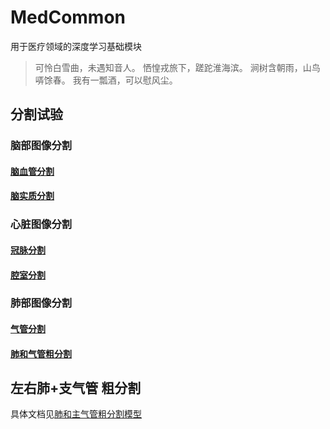 # MedCommon
用于医疗领域的深度学习基础模块

> 可怜白雪曲，未遇知音人。
> 恓惶戎旅下，蹉跎淮海滨。
> 涧树含朝雨，山鸟哢馀春。
> 我有一瓢酒，可以慰风尘。

## 分割试验

### 脑部图像分割

#### [脑血管分割](experiments/seg/brain/cerebrovascular/readme.md)

#### [脑实质分割](experiments/seg/brain/parenchyma/readme.md)

### 心脏图像分割

#### [冠脉分割](experiments/seg/cardiac/coronary/readme.md)

#### [腔室分割](experiments/seg/cardiac/chamber/readme.md)

### 肺部图像分割

#### [气管分割](experiments/seg/lung/airway/readme.md)
#### [肺和气管粗分割](experiments/seg/lung/lung/readme.md)

## 左右肺+支气管 粗分割
具体文档见[肺和主气管粗分割模型](https://note.youdao.com/web/#/file/recent/markdown/WEB14878049fb022fde6ac01b1901fecb15/)
